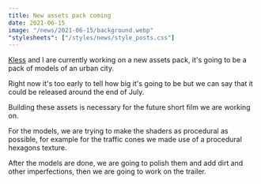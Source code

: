 ```yaml
---
title: New assets pack coming
date: 2021-06-15
image: "/news/2021-06-15/background.webp"
"stylesheets": ["/styles/news/style_posts.css"]
---
```


[Kless](https://www.artstation.com/kless) and I are currently working on a new assets pack, it's going to be a pack of models of an urban city.

Right now it's too early to tell how big it's going to be but we can say that it could be released around the end of July.

Building these assets is necessary for the future short film we are working on.

For the models, we are trying to make the shaders as procedural as possible, for example for the traffic cones we made use of a procedural hexagons texture.

After the models are done, we are going to polish them and add dirt and other imperfections, then we are going to work on the trailer.
